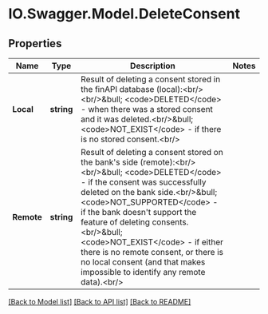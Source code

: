 # IO.Swagger.Model.DeleteConsent
## Properties

Name | Type | Description | Notes
------------ | ------------- | ------------- | -------------
**Local** | **string** | Result of deleting a consent stored in the finAPI database (local):&lt;br/&gt;&lt;br/&gt;&amp;bull; &lt;code&gt;DELETED&lt;/code&gt; - when there was a stored consent and it was deleted.&lt;br/&gt;&amp;bull; &lt;code&gt;NOT_EXIST&lt;/code&gt; - if there is no stored consent.&lt;br/&gt; | 
**Remote** | **string** | Result of deleting a consent stored on the bank&#39;s side (remote):&lt;br/&gt;&lt;br/&gt;&amp;bull; &lt;code&gt;DELETED&lt;/code&gt; - if the consent was successfully deleted on the bank side.&lt;br/&gt;&amp;bull; &lt;code&gt;NOT_SUPPORTED&lt;/code&gt; - if the bank doesn&#39;t support the feature of deleting consents.&lt;br/&gt;&amp;bull; &lt;code&gt;NOT_EXIST&lt;/code&gt; - if either there is no remote consent, or there is no local consent (and that makes impossible to identify any remote data).&lt;br/&gt; | 

[[Back to Model list]](../README.md#documentation-for-models) [[Back to API list]](../README.md#documentation-for-api-endpoints) [[Back to README]](../README.md)

